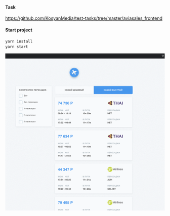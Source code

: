 #### Task 
https://github.com/KosyanMedia/test-tasks/tree/master/aviasales_frontend

#### Start project

`yarn install`<br>
`yarn start`

![Гифка тестового](./avia-sales.gif)
